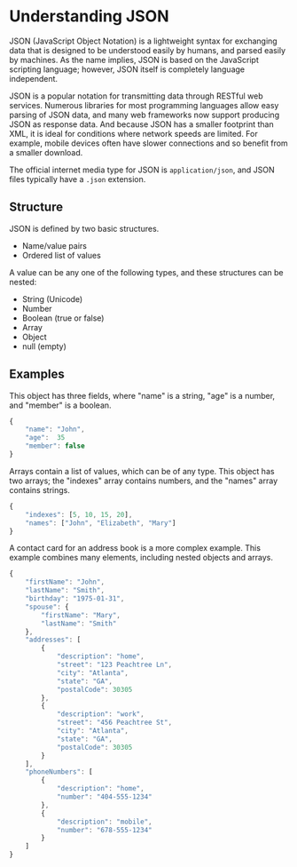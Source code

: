 # Understanding JSON

JSON (JavaScript Object Notation) is a lightweight syntax for exchanging data that is designed to be understood easily by humans, and parsed easily by machines. As the name implies, JSON is based on the JavaScript scripting language; however, JSON itself is completely language independent.

JSON is a popular notation for transmitting data through RESTful web services. Numerous libraries for most programming languages allow easy parsing of JSON data, and many web frameworks now support producing JSON as response data. And because JSON has a smaller footprint than XML, it is ideal for conditions where network speeds are limited. For example, mobile devices often have slower connections and so benefit from a smaller download.

The official internet media type for JSON is `application/json`, and JSON files typically have a `.json` extension.


## Structure

JSON is defined by two basic structures. 

 - Name/value pairs
 - Ordered list of values

A value can be any one of the following types, and these structures can be nested:

 - String (Unicode)
 - Number
 - Boolean (true or false)
 - Array
 - Object
 - null (empty)


## Examples

This object has three fields, where "name" is a string, "age" is a number, and "member" is a boolean.

```javascript
{
    "name": "John",
    "age":  35
    "member": false
}
```

Arrays contain a list of values, which can be of any type. This object has two arrays; the "indexes" array contains numbers, and the "names" array contains strings.

```javascript
{
    "indexes": [5, 10, 15, 20],
    "names": ["John", "Elizabeth", "Mary"]
}
```

A contact card for an address book is a more complex example. This example combines many elements, including nested objects and arrays.

```javascript
{
    "firstName": "John",
    "lastName": "Smith",
    "birthday": "1975-01-31",
    "spouse": {
        "firstName": "Mary",
        "lastName": "Smith"
    },
    "addresses": [
        {
            "description": "home",
            "street": "123 Peachtree Ln",
            "city": "Atlanta",
            "state": "GA",
            "postalCode": 30305
        },
        {
            "description": "work",
            "street": "456 Peachtree St",
            "city": "Atlanta",
            "state": "GA",
            "postalCode": 30305
        }
    ],
    "phoneNumbers": [
        {
            "description": "home",
            "number": "404-555-1234"
        },
        {
            "description": "mobile",
            "number": "678-555-1234"
        }
    ]
}
```